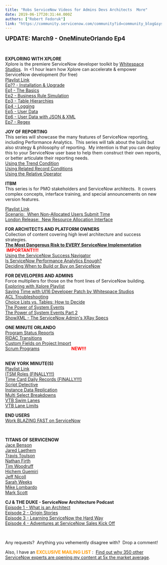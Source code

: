 ```yaml
---
title: "Robs ServiceNow Videos for Admins Devs Architects  More"
date: 2019-06-17T20:31:44.000Z
authors: ["Robert Fedoruk"]
link: "https://community.servicenow.com/community?id=community_blog&sys_id=c64c8b9edb06bb005d782183ca96191d"
---
```

<p><span style="font-size: 14pt;"><strong>UPDATE: March9 - OneMinuteOrlando Ep4</strong></span></p>
<p> </p>
<p><strong>EXPLORING WITH XPLORE<br /></strong>Xplore is the premiere ServiceNow developer toolkit by <a href="https://thewhitespace.io/" rel="nofollow">Whitespace Studios</a>.  In &lt;1 hour learn how Xplore can accelerate &amp; empower ServiceNow development (for free)<br /> <a href="https://www.youtube.com/watch?v&#61;uPqMTq5FVFg&amp;list&#61;PLkQDoKoP0MAP7X2DC0qF6i7W0i03KjOWl" rel="nofollow">Playlist Link</a><br /> <a href="https://youtu.be/hK6vbg5fepo" rel="nofollow">Ep?? - Installation &amp; Upgrade</a><br /> <a href="https://youtu.be/uPqMTq5FVFg" rel="nofollow">Ep1 - The Basics</a><br /> <a href="https://youtu.be/ZgiilGfg7DE" rel="nofollow">Ep2 - Business Rule Simulation</a><br /> <a href="https://youtu.be/pyc-QN4B6bY" rel="nofollow">Ep3 - Table Hierarchies<br /> </a><a href="https://youtu.be/JczrKb3Rbzo" rel="nofollow">Ep4 - Logging</a><br /> <a href="https://youtu.be/rbFcwVKaIEs" rel="nofollow">Ep5 - User Data</a><br /> <a href="https://youtu.be/Wpnw1ssdO-s" rel="nofollow">Ep6 - User Data with JSON &amp; XML</a><br /> <a href="https://youtu.be/HMbPn5LWf2w" rel="nofollow">Ep7 - Regex</a></p>
<p><strong>JOY OF REPORTING<br /></strong>This series will showcase the many features of ServiceNow reporting, including Performance Analytics.  This series will talk about the build but also strategy &amp; philosophy of reporting.  My intention is that you can deploy this to your ServiceNow user base to help them construct their own reports, or better articulate their reporting needs.<br /> <a href="https://youtu.be/_jfwxWCBJwI" rel="nofollow">Using the Trend Condition</a><br /> <a href="https://youtu.be/gkzKzSXbwk0" rel="nofollow">Using Related Record Conditions<br /> </a><a href="https://youtu.be/VaFUWcmQ6l4" rel="nofollow">Using the Relative Operator</a></p>
<p><strong>ITBM<br /></strong>This series is for PMO stakeholders and ServiceNow architects.  It covers complex concepts, interface training, and special announcements on new version features.</p>
<p><a href="https://www.youtube.com/watch?v&#61;dUPLctnUL9U&amp;list&#61;PLkQDoKoP0MANeee24Bsdxf4HNj0V-eKn_" rel="nofollow">Playlist Link</a><br /> <a href="https://youtu.be/dUPLctnUL9U" rel="nofollow">Scenario:  When Non-Allocated Users Submit Time</a><br /> <a href="https://youtu.be/ivJ7TSCfgtM" rel="nofollow">London Release:  New Resource Allocation Interface</a></p>
<p><strong>FOR ARCHITECTS AND PLATFORM OWNERS<br /></strong>Collection of content covering high level architecture and success strategies.<br /> <a href="https://youtu.be/wvUPn6c-Hj8" rel="nofollow"><strong>The Most Dangerous Risk to EVERY ServiceNow Implementation</strong></a><strong> </strong>              <span style="color: #ff0000;"><strong>IMPORTANT!!!!</strong></span><br /> <a href="https://youtu.be/utW3854FVGo" rel="nofollow">Using the ServiceNow Success Navigator<br /> </a><a href="https://youtu.be/nws9zKcBe40" rel="nofollow">Is ServiceNow Performance Analytics Enough?<br /> </a><a href="https://youtu.be/bAHbpHo5vi0" rel="nofollow">Deciding When to Build or Buy on ServiceNow</a></p>
<p><strong>FOR DEVELOPERS AND ADMINS<br /></strong>Force multipliers for those on the front lines of ServiceNow building.<br /> <a href="https://www.youtube.com/watch?v&#61;uPqMTq5FVFg&amp;list&#61;PLkQDoKoP0MAP7X2DC0qF6i7W0i03KjOWl" rel="nofollow">Exploring with Xplore Playlist</a><br /> <a href="https://youtu.be/qT48hgnWGpg" rel="nofollow">Saving Time with UI16 Developer Patch by Whitespace Studios</a><br /> <a href="https://youtu.be/PRl4HxRu120" rel="nofollow">ACL Troubleshooting</a><br /> <a href="https://youtu.be/1HwCcxd8gEQ" rel="nofollow">Choice Lists vs. Tables: How to Decide<br /> </a><a href="https://www.youtube.com/watch?v&#61;1NqyqckDrPs" rel="nofollow">The Power of System Events</a><strong><br /> </strong><a href="https://youtu.be/u38C-qNZcTQ" rel="nofollow">The Power of System Events Part 2</a> <br /> <a href="https://youtu.be/MrY8koqOouQ" rel="nofollow">ShowXML - The ServiceNow Admin&#39;s XRay Specs</a></p>
<p><strong>ONE MINUTE ORLANDO<br /></strong><a href="https://www.youtube.com/watch?v&#61;0BN1YSAOOOg" rel="nofollow">Program Status Reports<br /></a><a href="https://youtu.be/I7O3OrAHKLA" rel="nofollow">RIDAC Transitions<br /></a><a href="On #ServiceNow #ITBM jobs, the MSProject import tool was decent, but you&#39;d still have to do import sets if your project files had custom fields %28or OOB fields you wanted to map differently%29.  But hallelujah!! They solved that problem in Orlando!" rel="nofollow">Custom Fields on Project Import<br /></a><a href="https://youtu.be/dziNn2FPTt0" rel="nofollow">Scrum Programs</a>                          <span style="color: #ff0000;"><strong>NEW!!!</strong></span></p>
<p><strong><br />NEW YORK MINUTE(S)<br /></strong><a href="https://www.youtube.com/playlist?list&#61;PLkQDoKoP0MAOXXXQz6z4otHWHSBXvcsRO" rel="nofollow">Playlist Link</a> <a href="https://www.youtube.com/watch?v&#61;k-wXr_0awH0" rel="nofollow"><br /> </a><a href="https://www.youtube.com/watch?v&#61;k-wXr_0awH0" rel="nofollow">ITSM Roles (FINALLY!!!)</a> <strong><br /> </strong><a href="https://youtu.be/VVxYE13qapk" rel="nofollow">Time Card Daily Records (FINALLY!!!)</a> <strong><br /> </strong><a href="https://youtu.be/O7Ql5k62sNc" rel="nofollow">Script Detective<br /> </a><a href="https://youtu.be/89tHih-8B9Y" rel="nofollow">Instance Data Replication</a><strong><br /> </strong><a href="https://youtu.be/xUrv0I8x5Ek" rel="nofollow">Multi Select Breakdowns<br /> </a><a href="https://youtu.be/_43cX9-RM9c" rel="nofollow">VTB Swim Lanes</a><a href="https://youtu.be/_43cX9-RM9c" rel="nofollow"><br /> </a><a href="https://youtu.be/mXDuQ7T3x6A" rel="nofollow">VTB Lane Limits</a></p>
<p><strong>END USERS<br /></strong><a href="https://youtu.be/UvwA4_9ajX8" rel="nofollow">Work BLAZING FAST on ServiceNow</a> </p>
<p> </p>
<p><strong>TITANS OF SERVICENOW    <br /></strong><a href="https://youtu.be/wyVLCxOtZl8" rel="nofollow">Jace Benson</a><br /> <a href="https://youtu.be/iyuZuHPuFyI" rel="nofollow">Jared Laethem</a><br /> <a href="https://youtu.be/SdGvjU0UP4g" rel="nofollow">Travis Toulson<br /> </a><a href="https://youtu.be/6HSt4E5TTWM" rel="nofollow">Nathan Firth<br /> </a><a href="https://youtu.be/ewd-Bb_7t9g" rel="nofollow">Tim Woodruff</a><strong><br /> </strong><a href="https://youtu.be/rQyaOEd1M-8" rel="nofollow">Hichem Guemiri<br /> </a><a href="https://youtu.be/GwWVu3EgD_k" rel="nofollow">Jeff Nicoll</a><br /> <a href="https://youtu.be/QSs3a9AVAUk" rel="nofollow">Sarah Weeks</a><br /> <a href="https://www.youtube.com/watch?v&#61;1-tOEk8GmO0" rel="nofollow">Mike Lombardo</a> <br /><a href="https://youtu.be/fczCG9cviGM" rel="nofollow">Mark Scott</a></p>
<p><strong>CJ &amp; THE DUKE - ServiceNow Architecture Podcast</strong><br /> <a href="https://feeds.transistor.fm/cj-the-duke" rel="nofollow">Episode 1 - What is an Architect<br /> </a><a href="https://share.transistor.fm/s/5105900d" rel="nofollow">Episode 2 - Origin Stories<br /> </a><a href="https://share.transistor.fm/s/70cc4478" rel="nofollow">Episode 3 - Learning ServiceNow the Hard Way<br /> </a><a href="https://share.transistor.fm/s/d8ae56fb" rel="nofollow">Episode 4 - Adventures at ServiceNow Sales Kick Off</a></p>
<p> </p>
<p>Any requests?  Anything you vehemently disagree with?  Drop a comment!   </p>
<p>Also, I have an <strong><span style="color: #ff9900;">EXCLUSIVE MAILING LIST</span> </strong>:  <a href="http://bit.ly/fedoruk" rel="nofollow">Find out why 350 other ServiceNow experts are opening my content at 5x the market average</a>.</p>
<p> </p>
<p> </p>
